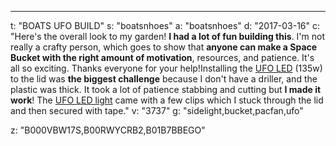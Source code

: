 ---
t: "BOATS UFO BUILD"
s: "boatsnhoes"
a: "boatsnhoes"
d: "2017-03-16"
c: "Here's the overall look to my garden! <strong>I had a lot of fun building this</strong>. I'm not really a crafty person, which goes to show that <strong>anyone can make a Space Bucket with the right amount of motivation</strong>, resources, and patience. It's all so exciting. Thanks everyone for your help!Installing the <a href='https://amzn.to/36NO5zr'>UFO LED</a> (135w) to the lid was <strong>the biggest challenge</strong> because I don't have a driller, and the plastic was thick. It took a lot of patience stabbing and cutting but <strong>I made it work</strong>! The <a href='https://amzn.to/36NO5zr'>UFO LED light</a> came with a few clips which I stuck through the lid and then secured with tape."
v: "3737"
g: "sidelight,bucket,pacfan,ufo"

z: "B000VBW17S,B00RWYCRB2,B01B7BBEGO"
